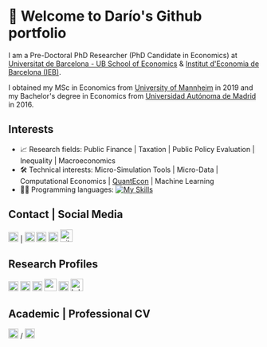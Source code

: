 # 👋 Welcome to Darío's Github portfolio

I am a Pre-Doctoral PhD Researcher (PhD Candidate in Economics) at [Universitat de Barcelona - UB School of Economics](https://www.ub.edu/school-economics/phd_students/serrano-puente-dario/) & [Institut d'Economia de Barcelona (IEB)](https://ieb.ub.edu/en/researcher/serrano-puente-dario/).

I obtained my MSc in Economics from [University of Mannheim](https://www.vwl.uni-mannheim.de/en/) in 2019 and my Bachelor's degree in Economics from [Universidad Autónoma de Madrid](https://www.uam.es/Economicas/Home.htm?language=en) in 2016.

## Interests

- 📈 Research fields: Public Finance | Taxation | Public Policy Evaluation | Inequality | Macroeconomics
- 🛠️ Technical interests: Micro-Simulation Tools | Micro-Data | Computational Economics | [QuantEcon](https://quantecon.org/) | Machine Learning
- 👨‍💻 Programming languages: [![My Skills](https://skills.thijs.gg/icons?i=java,kotlin,nodejs,figma&theme=light)](https://skills.thijs.gg)


## Contact | Social Media

[<img src="./assets/icon/email.ico" alt="email icon" width="20">](mailto:darioserrapuente@gmail.com) |  [<img src="./assets/icon/twitter.ico" alt="twitter icon" width="20">](https://twitter.com/darioserranopue)  [<img src="./assets/icon/mastodon.ico" alt="mastodon icon" width="20">](https://econtwitter.net/@serranopuente)   [<img src="./assets/icon/linkedin.ico" alt="linkedin icon" width="20">](https://www.linkedin.com/in/serranopuente/)   [<img src="./assets/icon/github.ico" alt="github icon" width="25">](https://github.com/serranopuente)

## Research Profiles

[<img src="./assets/icon/scholar.ico" alt="scholar icon" width="20">](https://scholar.google.es/citations?user=dKncLyQAAAAJ&hl=es)  [<img src="./assets/icon/orcid.ico" alt="orcid icon" width="20">](https://orcid.org/0000-0002-5943-3332)   [<img src="./assets/icon/ideas.ico" alt="ideas icon" width="20">](https://ideas.repec.org/f/pse707.html)   [<img src="./assets/icon/webofscience.ico" alt="webofscience icon" width="25">](https://www.webofscience.com/wos/author/record/2296848)  [<img src="./assets/icon/ssrn.ico" alt="ssrn icon" width="20">](https://papers.ssrn.com/sol3/cf_dev/AbsByAuth.cfm?per_id=4360579)   [<img src="./assets/icon/bde.ico" alt="bde icon" width="25">](https://repositorio.bde.es/browse?type=author&value=Serrano+Puente%2C+Dar%C3%ADo)

## Academic | Professional CV

[<img src="./assets/icon/cv.ico" alt="cv icon" width="20">](https://drive.google.com/file/d/1C3yProBeiMkL-GZnW19uBOALO9yyY0CC/view) / [<img src="./assets/icon/resume.ico" alt="resume icon" width="20">](https://drive.google.com/file/d/1Ppcxm6zbbIvxjY-hUxClOITwYGsG3i4p/view)
